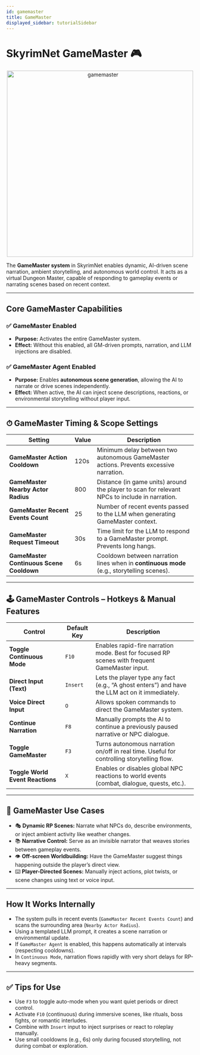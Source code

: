 ```yaml
---
id: gamemaster
title: GameMaster
displayed_sidebar: tutorialSidebar
---
```


#  SkyrimNet GameMaster 🎮

<p align="center">
  <img src="/SkyrimNet-GamePlugin/img/gamemaster.png" alt="gamemaster" width="500"/>
</p>


The **GameMaster system** in SkyrimNet enables dynamic, AI-driven scene narration, ambient storytelling, and autonomous world control. It acts as a virtual Dungeon Master, capable of responding to gameplay events or narrating scenes based on recent context.

---

##  Core GameMaster Capabilities

### ✅ GameMaster Enabled
- **Purpose:** Activates the entire GameMaster system.
- **Effect:** Without this enabled, all GM-driven prompts, narration, and LLM injections are disabled.

### ✅ GameMaster Agent Enabled
- **Purpose:** Enables **autonomous scene generation**, allowing the AI to narrate or drive scenes independently.
- **Effect:** When active, the AI can inject scene descriptions, reactions, or environmental storytelling without player input.

---

## ⏱ GameMaster Timing & Scope Settings

| Setting                               | Value | Description |
|--------------------------------------|--------|-------------|
| **GameMaster Action Cooldown**       | 120s   | Minimum delay between two autonomous GameMaster actions. Prevents excessive narration. |
| **GameMaster Nearby Actor Radius**   | 800    | Distance (in game units) around the player to scan for relevant NPCs to include in narration. |
| **GameMaster Recent Events Count**   | 25     | Number of recent events passed to the LLM when generating GameMaster context. |
| **GameMaster Request Timeout**       | 30s    | Time limit for the LLM to respond to a GameMaster prompt. Prevents long hangs. |
| **GameMaster Continuous Scene Cooldown** | 6s | Cooldown between narration lines when in **continuous mode** (e.g., storytelling scenes). |

---

## 🕹️ GameMaster Controls – Hotkeys & Manual Features

| Control                          | Default Key | Description |
|----------------------------------|-------------|-------------|
| **Toggle Continuous Mode**       | `F10`       | Enables rapid-fire narration mode. Best for focused RP scenes with frequent GameMaster input. |
| **Direct Input (Text)**          | `Insert`    | Lets the player type any fact (e.g., “A ghost enters”) and have the LLM act on it immediately. |
| **Voice Direct Input**           | `O`         |  Allows spoken commands to direct the GameMaster system.                                     |
| **Continue Narration**           | `F8`        | Manually prompts the AI to continue a previously paused narrative or NPC dialogue. |
| **Toggle GameMaster**            | `F3`        | Turns autonomous narration on/off in real time. Useful for controlling storytelling flow. |
| **Toggle World Event Reactions** | `X`         | Enables or disables global NPC reactions to world events (combat, dialogue, quests, etc.). |

---

## 🧩 GameMaster Use Cases

- 🎭 **Dynamic RP Scenes:** Narrate what NPCs do, describe environments, or inject ambient activity like weather changes.
- 📚 **Narrative Control:** Serve as an invisible narrator that weaves stories between gameplay events.
- 👁 **Off-screen Worldbuilding:** Have the GameMaster suggest things happening outside the player’s direct view.
- ⌨️ **Player-Directed Scenes:** Manually inject actions, plot twists, or scene changes using text or voice input.

---

##  How It Works Internally

- The system pulls in recent events (`GameMaster Recent Events Count`) and scans the surrounding area (`Nearby Actor Radius`).
- Using a templated LLM prompt, it creates a scene narration or environmental update.
- If `GameMaster Agent` is enabled, this happens automatically at intervals (respecting cooldowns).
- In `Continuous Mode`, narration flows rapidly with very short delays for RP-heavy segments.

---

## ✅ Tips for Use

- Use `F3` to toggle auto-mode when you want quiet periods or direct control.
- Activate `F10` (continuous) during immersive scenes, like rituals, boss fights, or romantic interludes.
- Combine with `Insert` input to inject surprises or react to roleplay manually.
- Use small cooldowns (e.g., 6s) only during focused storytelling, not during combat or exploration.
